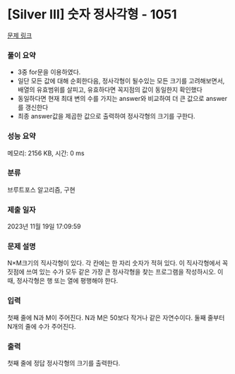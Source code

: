 # [Silver III] 숫자 정사각형 - 1051 

[문제 링크](https://www.acmicpc.net/problem/1051) 

### 풀이 요약
- 3중 for문을 이용하였다.
- 일단 모든 값에 대해 순회한다음, 정사각형이 될수있는 모든 크기를 고려해보면서, 배열의 유효범위를 살피고, 유효하다면 꼭지점의 값이 동일한지 확인했다
- 동일하다면 현재 최대 변의 수를 가지는 answer와 비교하여 더 큰 값으로 answer를 갱신한다
- 최종 answer값을 제곱한 값으로 출력하여 정사각형의 크기를 구한다.

### 성능 요약

메모리: 2156 KB, 시간: 0 ms

### 분류

브루트포스 알고리즘, 구현

### 제출 일자

2023년 11월 19일 17:09:59

### 문제 설명

<p>N×M크기의 직사각형이 있다. 각 칸에는 한 자리 숫자가 적혀 있다. 이 직사각형에서 꼭짓점에 쓰여 있는 수가 모두 같은 가장 큰 정사각형을 찾는 프로그램을 작성하시오. 이때, 정사각형은 행 또는 열에 평행해야 한다.</p>

### 입력 

 <p>첫째 줄에 N과 M이 주어진다. N과 M은 50보다 작거나 같은 자연수이다. 둘째 줄부터 N개의 줄에 수가 주어진다.</p>

### 출력 

 <p>첫째 줄에 정답 정사각형의 크기를 출력한다.</p>

